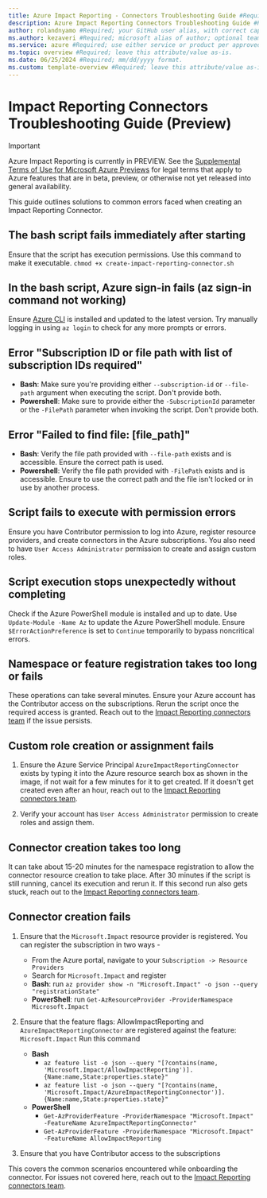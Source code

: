 ```yaml
---
title: Azure Impact Reporting - Connectors Troubleshooting Guide #Required; page title is displayed in search results. Include the brand.
description: Azure Impact Reporting Connectors Troubleshooting Guide #Required; article description that is displayed in search results. 
author: rolandnyamo #Required; your GitHub user alias, with correct capitalization.
ms.author: kezaveri #Required; microsoft alias of author; optional team alias.
ms.service: azure #Required; use either service or product per approved list. 
ms.topic: overview #Required; leave this attribute/value as-is.
ms.date: 06/25/2024 #Required; mm/dd/yyyy format.
ms.custom: template-overview #Required; leave this attribute/value as-is.
---
```


# Impact Reporting Connectors Troubleshooting Guide (Preview)
> [!IMPORTANT]
> Azure Impact Reporting is currently in PREVIEW. See the [Supplemental Terms of Use for Microsoft Azure Previews](https://azure.microsoft.com/support/legal/preview-supplemental-terms/) for legal terms that apply to Azure features that are in beta, preview, or otherwise not yet released into general availability.

This guide outlines solutions to common errors faced when creating an Impact Reporting Connector.

## The bash script fails immediately after starting
Ensure that the script has execution permissions. Use this command to make it executable.
`chmod +x create-impact-reporting-connector.sh`

## In the bash script, Azure sign-in fails (az sign-in command not working)
Ensure [Azure CLI](/cli/azure) is installed and updated to the latest version. Try manually logging in using `az login` to check for any more prompts or errors.

## Error "**Subscription ID or file path with list of subscription IDs required**"
- **Bash**: Make sure you're providing either `--subscription-id` or `--file-path` argument when executing the script. Don't provide both. <br>
- **Powershell**: Make sure to provide either the `-SubscriptionId` parameter or the  `-FilePath` parameter when invoking the script. Don't provide both.

## Error "**Failed to find file: [file_path]**"
- **Bash**: Verify the file path provided with `--file-path` exists and is accessible. Ensure the correct path is used. <br>
- **Powershell**: Verify the file path provided with `-FilePath` exists and is accessible. Ensure to use the correct path and the file isn't locked or in use by another process.

## Script fails to execute with permission errors
Ensure you have Contributor permission to log into Azure, register resource providers, and create connectors in the Azure subscriptions. You also need to have `User Access Administrator` permission to create and assign custom roles.

## Script execution stops unexpectedly without completing
Check if the Azure PowerShell module is installed and up to date. Use `Update-Module -Name Az` to update the Azure PowerShell module. Ensure `$ErrorActionPreference` is set to `Continue` temporarily to bypass noncritical errors.

## Namespace or feature registration takes too long or fails
These operations can take several minutes. Ensure your Azure account has the Contributor access on the subscriptions. Rerun the script once the required access is granted. Reach out to the [Impact Reporting connectors team](mailto:impactrp-preview@microsoft.com) if the issue persists.

## Custom role creation or assignment fails
1.	Ensure the Azure Service Principal `AzureImpactReportingConnector` exists by typing it into the Azure resource search box as shown in the image, if not wait for a few minutes for it to get created. If it doesn't get created even after an hour, reach out to the [Impact Reporting connectors team](mailto:impactrp-preview@microsoft.com).

2.	Verify your account has `User Access Administrator` permission to create roles and assign them.
## Connector creation takes too long
It can take about 15-20 minutes for the namespace registration to allow the connector resource creation to take place. After 30 minutes if the script is still running, cancel its execution and rerun it. If this second run also gets stuck, reach out to the [Impact Reporting connectors team](mailto:impactrp-preview@microsoft.com).

## Connector creation fails

1. Ensure that the `Microsoft.Impact` resource provider is registered. You can register the subscription in two ways -
    - From the Azure portal, navigate to your `Subscription -> Resource Providers`
    - Search for `Microsoft.Impact` and register
    - **Bash**: run `az provider show -n "Microsoft.Impact" -o json --query "registrationState"`
    - **PowerShell**: run `Get-AzResourceProvider -ProviderNamespace Microsoft.Impact`
2.	Ensure that the feature flags: AllowImpactReporting and `AzureImpactReportingConnector` are registered against the feature:` Microsoft.Impact` Run this command

    - **Bash**
        - `az feature list -o json --query "[?contains(name, 'Microsoft.Impact/AllowImpactReporting')].{Name:name,State:properties.state}"`
        - `az feature list -o json --query "[?contains(name, 'Microsoft.Impact/AzureImpactReportingConnector')].{Name:name,State:properties.state}"` <br>
    - **PowerShell**
        - `Get-AzProviderFeature -ProviderNamespace "Microsoft.Impact" -FeatureName AzureImpactReportingConnector"`
        - `Get-AzProviderFeature -ProviderNamespace "Microsoft.Impact" -FeatureName AllowImpactReporting` <br>
3.	Ensure that you have Contributor access to the subscriptions

This covers the common scenarios encountered while onboarding the connector. For issues not covered here, reach out to the [Impact Reporting connectors team](mailto:impactrp-preview@microsoft.com).

